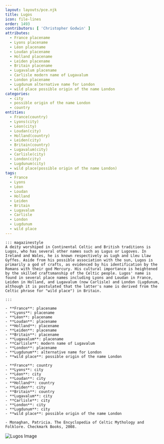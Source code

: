 ```yaml
---
layout: layouts/pce.njk
title: Lugos
icon: file-lines
order: 1493
contributors: [ 'Christopher Godwin' ]
attributes:
  - France placename
  - Lyons placename
  - Léon placename
  - Loudan placename
  - Holland placename
  - Leiden placename
  - Britain placename
  - Lugavalum placename
  - Carlisle modern name of Lugavalum
  - London placename
  - Lugdunum alternative name for London
  - wild place possible origin of the name London
categories:
  - city
  - possible origin of the name London
  - country
entities:
  - France(country)
  - Lyons(city)
  - Léon(city)
  - Loudan(city)
  - Holland(country)
  - Leiden(city)
  - Britain(country)
  - Lugavalum(city)
  - Carlisle(city)
  - London(city)
  - Lugdunum(city)
  - wild place(possible origin of the name London)
tags:
  - France
  - Lyons
  - Léon
  - Loudan
  - Holland
  - Leiden
  - Britain
  - Lugavalum
  - Carlisle
  - London
  - Lugdunum
  - wild place
---
```

``` tab [group1:Info]
::: magazinestyle
A deity worshiped in Continental Celtic and British traditions is Lugos, who has several other names such as Lugus or Lugoves. In Ireland and Wales, he is known respectively as Lugh and Lleu Llaw Gyffes. Aside from his possible association with the sun, Lugos is primarily a god of crafts, as evidenced by his identification by the Romans with their god Mercury. His cultural importance is heightened by the skilled craftsmanship of the Celtic people. Lugos' name is found in several place names including Lyons and Loudan in France, Leiden in Holland, and Lugavalum (now Carlisle) and London (Lugdunum, although it is postulated that the latter's name is derived from the Celtic phrase for "wild place") in Britain.

:::
```
``` tab [group1:Attributes]
- **France**: placename
- **Lyons**: placename
- **Léon**: placename
- **Loudan**: placename
- **Holland**: placename
- **Leiden**: placename
- **Britain**: placename
- **Lugavalum**: placename
- **Carlisle**: modern name of Lugavalum
- **London**: placename
- **Lugdunum**: alternative name for London
- **wild place**: possible origin of the name London
```
``` tab [group1:Entities]
- **France**: country
- **Lyons**: city
- **Léon**: city
- **Loudan**: city
- **Holland**: country
- **Leiden**: city
- **Britain**: country
- **Lugavalum**: city
- **Carlisle**: city
- **London**: city
- **Lugdunum**: city
- **wild place**: possible origin of the name London
```
``` tab [group1:Sources]
- Monaghan, Patricia. The Encyclopedia of Celtic Mythology and Folklore. Checkmark Books, 2008.
```
![Lugos Image](['https://upload.wikimedia.org/wikipedia/commons/thumb/e/ec/Eglise_du_vieux_lugos_-_gironde_-_france.jpg/1200px-Eglise_du_vieux_lugos_-_gironde_-_france.jpg'])

